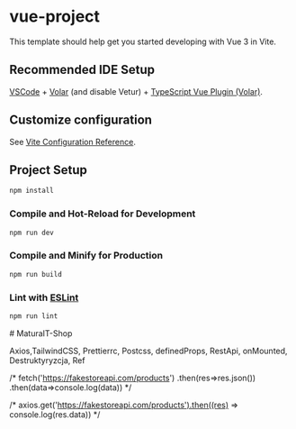 # vue-project

This template should help get you started developing with Vue 3 in Vite.

## Recommended IDE Setup

[VSCode](https://code.visualstudio.com/) + [Volar](https://marketplace.visualstudio.com/items?itemName=Vue.volar) (and disable Vetur) + [TypeScript Vue Plugin (Volar)](https://marketplace.visualstudio.com/items?itemName=Vue.vscode-typescript-vue-plugin).

## Customize configuration

See [Vite Configuration Reference](https://vitejs.dev/config/).

## Project Setup

```sh
npm install
```

### Compile and Hot-Reload for Development

```sh
npm run dev
```

### Compile and Minify for Production

```sh
npm run build
```

### Lint with [ESLint](https://eslint.org/)

```sh
npm run lint
```
#   M a t u r a I T - S h o p 
 
 

Axios,TailwindCSS, Prettierrc, Postcss, definedProps, RestApi, onMounted,
Destruktyryzcja,
Ref

/* fetch('https://fakestoreapi.com/products')
        .then(res=>res.json())
        .then(data=>console.log(data)) */

  /*       axios.get('https://fakestoreapi.com/products').then((res) => console.log(res.data)) */